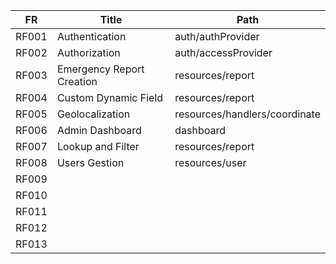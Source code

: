 | FR    | Title                     | Path                          |
|-------|---------------------------|-------------------------------|
| RF001 | Authentication            | auth/authProvider             |
| RF002 | Authorization             | auth/accessProvider           |
| RF003 | Emergency Report Creation | resources/report              |
| RF004 | Custom Dynamic Field      | resources/report              |
| RF005 | Geolocalization           | resources/handlers/coordinate |
| RF006 | Admin Dashboard           | dashboard                     |
| RF007 | Lookup and Filter         | resources/report              |
| RF008 | Users Gestion             | resources/user                |
| RF009 |                           |                               |
| RF010 |                           |                               |
| RF011 |                           |                               |
| RF012 |                           |                               |
| RF013 |                           |                               |
